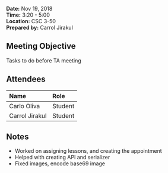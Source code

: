 **Date:** Nov 19, 2018  
**Time:** 3:20 - 5:00  
**Location:** CSC 3-50  
**Prepared by:** Carrol Jirakul 

## Meeting Objective

Tasks to do before TA meeting

## Attendees
|Name| **Role**
|:----------------|:---------------
|Carlo Oliva|Student |  
|Carrol Jirakul|Student|

## Notes
- Worked on assigning lessons, and creating the appointment
- Helped with creating API and serializer
- Fixed images, encode base69 image